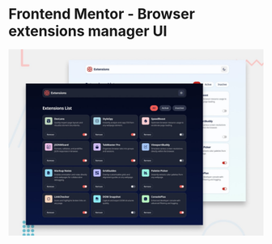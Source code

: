 # Frontend Mentor - Browser extensions manager UI

![Design preview for the Browser extensions manager UI coding challenge](./preview.jpg) 












